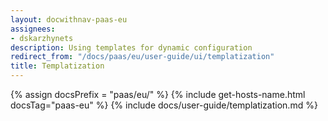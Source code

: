 ```yaml
---
layout: docwithnav-paas-eu
assignees:
- dskarzhynets
description: Using templates for dynamic configuration
redirect_from: "/docs/paas/eu/user-guide/ui/templatization"
title: Templatization
---
```


{% assign docsPrefix = "paas/eu/" %}
{% include get-hosts-name.html docsTag="paas-eu" %}
{% include docs/user-guide/templatization.md %}
